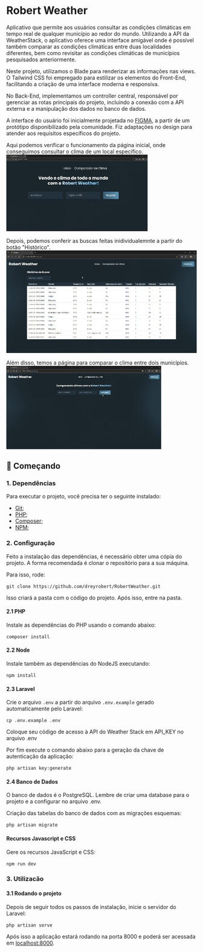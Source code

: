 # Robert Weather
Aplicativo que permite aos usuários consultar as condições climáticas em tempo real de qualquer município ao redor do mundo. Utilizando a API da WeatherStack, o aplicativo oferece uma interface amigável onde é possível também comparar as condições climáticas entre duas localidades diferentes, bem como revisitar as condições climáticas de municípios pesquisados anteriormente.

Neste projeto, utilizamos o Blade para renderizar as informações nas views. O Tailwind CSS foi empregado para estilizar os elementos do Front-End, facilitando a criação de uma interface moderna e responsiva.

No Back-End, implementamos um controller central, responsável por gerenciar as rotas principais do projeto, incluindo a conexão com a API externa e a manipulação dos dados no banco de dados.

A interface do usuário foi inicialmente projetada no [FIGMA](https://www.figma.com/design/s52ypYz5xxiNexnDVo7tRZ/Robert-Weather), a partir de um protótipo disponibilizado pela comunidade. Fiz adaptações no design para atender aos requisitos específicos do projeto.

Aqui podemos verificar o funcionamento da página inicial, onde conseguimos consultar o clima de um local específico.
![Homepage](./gifs/homepage2.gif)

Depois, podemos conferir as buscas feitas inidividualemnte a partir do botão "Histórico".
![Histórico](./gifs/historico.gif)

Além disso, temos a página para comparar o clima entre dois municípios.
![Comparador de Climas](./gifs/comparacao.gif)

## 🚀 Começando

### 1. Dependências

Para executar o projeto, você precisa ter o seguinte instalado:

- [Git](https://git-scm.com);
- [PHP](https://www.php.net/downloads);
- [Composer](https://getcomposer.org/download/);
- [NPM](https://www.npmjs.com/package/npm);

### 2. Configuração

Feito a instalação das dependências, é necessário obter uma cópia do projeto. A forma recomendada é clonar o repositório para a sua máquina.

Para isso, rode:

```
git clone https://github.com/dreyrobert/RobertWeather.git
```

Isso criará a pasta com o código do projeto. Após isso, entre na pasta.

#### 2.1 PHP

Instale as dependências do PHP usando o comando abaixo:

```
composer install
```

#### 2.2 Node

Instale também as dependências do NodeJS executando:

```
npm install
```

#### 2.3 Laravel

Crie o arquivo `.env` a partir do arquivo `.env.example` gerado automaticamente pelo Laravel:

```
cp .env.example .env
```

Coloque seu código de acesso à API do Weather Stack em API_KEY no arquivo .env

Por fim execute o comando abaixo para a geração da chave de autenticação da aplicação:

```
php artisan key:generate
```

#### 2.4 Banco de Dados

O banco de dados é o PostgreSQL. Lembre de criar uma database para o projeto e a configurar no arquivo .env.

Criação das tabelas do banco de dados com as migrações esquemas:

```
php artisan migrate
```

#### Recursos Javascript e CSS

Gere os recursos JavaScript e CSS:

```
npm run dev
```

### 3. Utilizacão

#### 3.1 Rodando o projeto

Depois de seguir todos os passos de instalação, inicie o servidor do Laravel:

```
php artisan serve
```
Após isso a aplicação estará rodando na porta 8000 e poderá ser acessada em [localhost:8000](http://localhost:8000).